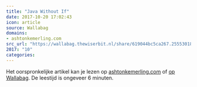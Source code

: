 ```yaml
---
title: "Java Without If"
date: 2017-10-20 17:02:43
icon: article
source: Wallabag
domains:
- ashtonkemerling.com
src_url: "https://wallabag.thewiserbit.nl/share/619044bc5ca267.25553018"
2017: "10"
categories:
---
```

Het oorspronkelijke artikel kan je lezen op [ashtonkemerling.com](http://ashtonkemerling.com/blog/2017/01/26/java-without-if/) of [op Wallabag](https://wallabag.thewiserbit.nl/share/619044bc5ca267.25553018). De leestijd is ongeveer 6 minuten.
